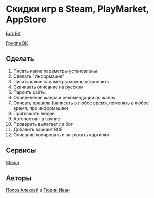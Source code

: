 
# Скидки игр в Steam, PlayMarket, AppStore

[Бот ВК](https://vk.com/im?sel=-151313066)

[Группа ВК](https://vk.com/discountme)

Сделать
---
1. Писать какие параметры установлены
2. Сделать "Информация"
3. Писать какие параметры можно установить
4. Скачивать описание на русском
5. Парсить сайты
6. Определение жанра и рекомендации по жанру
8. Описать правила (написать в любое время, поменять в любое время, про информацию)
9. Приглашать людей
10. Автопостинг в группе
11. Проверить вылетает ли бот
12. Добавить вариант ВСЁ
13. Описание копировать и загружать картинки

Сервисы
---
[Steam](http://store.steampowered.com/search/?specials=1&os=)

Авторы
---
[Полоз Алексей](https://vk.com/freakiller) и [Тюрин Иван](https://vk.com/ivanner3000)
